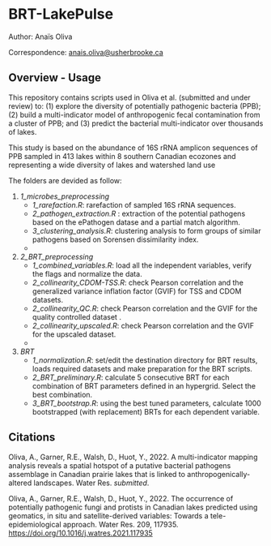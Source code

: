 # BRT-LakePulse

Author: Anaïs Oliva

Correspondence: anais.oliva@usherbrooke.ca

## Overview - Usage
This repository contains scripts used in Oliva et al. (submitted and under review) to: (1) explore the diversity of potentially pathogenic bacteria (PPB); (2) build a multi-indicator model of anthropogenic fecal contamination from a cluster of PPB; and (3) predict the bacterial multi-indicator over thousands of lakes.

This study is based on the abundance of 16S rRNA amplicon sequences of PPB sampled in 413 lakes within 8 southern Canadian ecozones and representing a wide diversity of lakes and watershed land use

The folders are devided as follow:

1. *1_microbes_preprocessing*
   - *1_rarefaction.R*: rarefaction of sampled 16S rRNA sequences.
   - *2_pathogen_extraction.R* : extraction of the potential pathogens based on the ePathogen datase and a partial match algorithm.
   - *3_clustering_analysis.R*: clustering analysis to form groups of similar pathogens based on Sorensen dissimilarity index.
   - 
3. *2_BRT_preprocessing*
   - *1_combined_variables.R*: load all the independent variables, verify the flags and normalize the data.
   - *2_collinearity_CDOM-TSS.R*: check Pearson correlation and the generalized variance inflation factor (GVIF) for TSS and CDOM datasets.
   - *2_collinearity_QC.R*: check Pearson correlation and the GVIF for the quality controlled dataset .
   - *2_collinearity_upscaled.R*: check Pearson correlation and the GVIF for the upscaled dataset.
   - 
5. *BRT*
   - *1_normalization.R*: set/edit the destination directory for BRT results, loads required datasets and make preparation for the BRT scripts.
   - *2_BRT_preliminary.R*: calculate 5 consecutive BRT for each combination of BRT parameters defined in an hypergrid. Select the best combination.
   - *3_BRT_bootstrap.R*: using the best tuned parameters, calculate 1000 bootstrapped (with replacement) BRTs for each dependent variable.

## Citations
Oliva, A., Garner, R.E., Walsh, D., Huot, Y., 2022. A multi-indicator mapping analysis reveals a spatial hotspot of a putative bacterial pathogens assemblage in Canadian prairie lakes that is linked to anthropogenically-altered landscapes. Water Res. *submitted*.

Oliva, A., Garner, R.E., Walsh, D., Huot, Y., 2022. The occurrence of potentially pathogenic fungi and protists in Canadian lakes predicted using geomatics, in situ and satellite-derived variables: Towards a tele-epidemiological approach. Water Res. 209, 117935. https://doi.org/10.1016/j.watres.2021.117935
